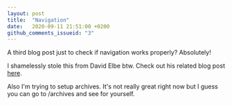 ```yaml
---
layout: post
title:  "Navigation"
date:   2020-09-11 21:51:00 +0200
github_comments_issueid: "3"
---
```


A third blog post just to check if navigation works properly? Absolutely!

I shamelessly stole this from David Elbe btw. Check out his related blog post [here][1].

Also I'm trying to setup archives. It's not really great right now but I guess you can go to /archives and see for yourself.

[1]: https://david.elbe.me/jekyll/2015/06/20/how-to-link-to-next-and-previous-post-with-jekyll.html
